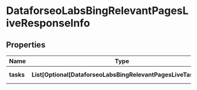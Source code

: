 # DataforseoLabsBingRelevantPagesLiveResponseInfo


## Properties

| Name | Type | Description | Notes |
|------------ | ------------- | ------------- | -------------|
**tasks** | **List[Optional[DataforseoLabsBingRelevantPagesLiveTaskInfo]]** | array of tasks |[optional]|